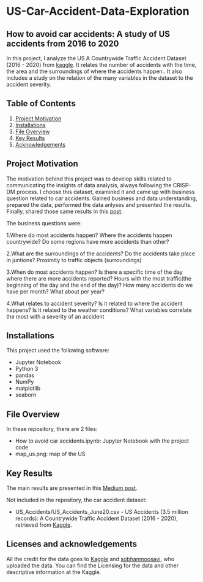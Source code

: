 # US-Car-Accident-Data-Exploration
## How to avoid car accidents: A study of US accidents from 2016 to 2020

In this project, I analyze the US A Countrywide Traffic Accident Dataset (2016 - 2020) from [kaggle](https://www.kaggle.com/sobhanmoosavi/us-accidents).
It relates the number of accidents with the time, the area and the surroundings of where the accidents happen.. It also includes a study on the relation of the many variables in the dataset to the accident severity. 

## Table of Contents
1. [Project Motivation](#motivation)
2. [Installations](#installations)
3. [File Overview](#overview)
4. [Key Results](#results)
5. [Acknowledgements](#acknowledgements)

## <a id="motivation"/> Project Motivation
The motivation behind this project was to develop skills related to communicating the insights of data analysis, always following the CRISP-DM process.
I choose this dataset, examined it and came up with business question related to car accidents. Gained business and data understanding, prepared the data, performed the data anlyses and presented the results. Finally, shared those same results in this [post](https://medium.com/@joaquimpedrosantos/how-to-prevent-car-accidents-e529719b1c07). 

The business questions were:

1.Where do most accidents happen?
  Where the accidents happen countrywide? Do some regions have more accidents than other?

2.What are the surroundings of the accidents?
  Do the accidents take place in juntions? Proximity to traffic objects (surroundings)

3.When do most accidents happen?
  Is there a specific time of the day where there are more accidents reported? Hours with the most traffic(the beginning of the day and the end of the day)?
  How many accidents do we have per month? What about per year?

4.What relates to accident severity?
  Is it related to where the accident happens?
  Is it related to the weather conditions?
  What variables correlate the most with a severity of an accident


## <a id="installations"/> Installations

This project used the following software:
- Jupyter Notebook
- Python 3 
- pandas
- NumPy
- matplotlib
- seaborn

##  <a id="overview"/> File Overview
In these repository, there are 2 files:
- How to avoid car accidents.ipynb: Jupyter Notebook with the project code
- map_us.png: map of the US

## <a id="results"/> Key Results 

The main results are presented in this [Medium post](https://medium.com/@joaquimpedrosantos/how-to-prevent-car-accidents-e529719b1c07).


Not included in the repository, the car accident dataset: 
- US_Accidents/US_Accidents_June20.csv - US Accidents (3.5 million records): A Countrywide Traffic Accident Dataset (2016 - 2020), retrieved from [Kaggle](https://www.kaggle.com/sobhanmoosavi/us-accidents).


## <a id="acknowledgements"/> Licenses and acknowledgements
All the credit for the data goes to [Kaggle](https://www.kaggle.com) and [sobhanmoosavi](https://www.kaggle.com/sobhanmoosavi), who uploaded the data.
You can find the Licensing for the data and other descriptive information at the Kaggle.
